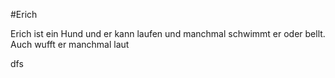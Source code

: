 #Erich





Erich ist ein Hund und er kann laufen und manchmal schwimmt er oder bellt. Auch wufft er manchmal laut

dfs